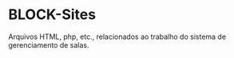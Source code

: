 # BLOCK-Sites
Arquivos HTML, php, etc., relacionados ao trabalho do sistema de gerenciamento de salas.
